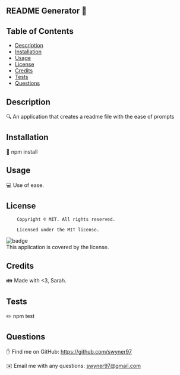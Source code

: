  ## README Generator  👋

## Table of Contents

- [Description](#description)
- [Installation](#installation)
- [Usage](#usage)
- [License](#license)
- [Credits](#contributing)
- [Tests](#tests)
- [Questions](#Questions)

## Description

🔍 An application that creates a readme file with the ease of prompts

## Installation

💾 npm install

## Usage

💻 Use of ease. 

## License

        Copyright © MIT. All rights reserved. 
        
        Licensed under the MIT license.
![badge](https://img.shields.io/badge/license-MIT-brightgreen)
<br />
This application is covered by the  license. 

## Credits

👪 Made with <3, Sarah.

## Tests

✏️ npm test

## Questions

✋ Find me on GitHub: https://github.com/swyner97

✉️ Email me with any questions: swyner97@gmail.com